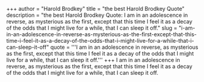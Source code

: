 +++
author = "Harold Brodkey"
title = "the best Harold Brodkey Quote"
description = "the best Harold Brodkey Quote: I am in an adolescence in reverse, as mysterious as the first, except that this time I feel it as a decay of the odds that I might live for a while, that I can sleep it off."
slug = "i-am-in-an-adolescence-in-reverse-as-mysterious-as-the-first-except-that-this-time-i-feel-it-as-a-decay-of-the-odds-that-i-might-live-for-a-while-that-i-can-sleep-it-off"
quote = '''I am in an adolescence in reverse, as mysterious as the first, except that this time I feel it as a decay of the odds that I might live for a while, that I can sleep it off.'''
+++
I am in an adolescence in reverse, as mysterious as the first, except that this time I feel it as a decay of the odds that I might live for a while, that I can sleep it off.
